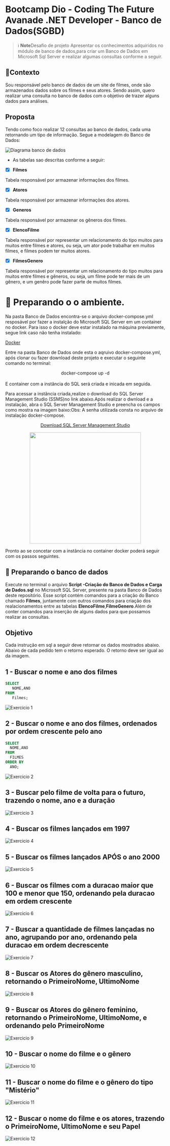 # Bootcamp Dio - Coding The Future Avanade .NET Developer - Banco de Dados(SGBD)

> ℹ️ **Note**Desafio de projeto
Apresentar os conhecimentos adquiridos no módulo de banco de dados,para  criar um Banco de Dados em Microsoft Sql Server e realizar algumas consultas conforme a seguir.

## 🎯Contexto
Sou responsável pelo banco de dados de um site de filmes, onde são armazenados dados sobre os filmes e seus atores. Sendo assim, quero realizar uma consulta no banco de dados com o objetivo de trazer alguns dados para análises.

## Proposta
Tendo como foco realizar 12 consultas ao banco de dados, cada uma retornando um tipo de informação.
Segue a modelagem do Banco de Dados:

![Diagrama banco de dados](Imagens/diagrama.png)


* As tabelas sao descritas conforme a seguir:

- [X] **Filmes**

Tabela responsável por armazenar informações dos filmes.

- [X] **Atores**

Tabela responsável por armazenar informações dos atores.

- [X] **Generos**

Tabela responsável por armazenar os gêneros dos filmes.

- [X] **ElencoFilme**

Tabela responsável por representar um relacionamento do tipo muitos para muitos entre filmes e atores, ou seja, um ator pode trabalhar em muitos filmes, e filmes
podem ter muitos atores.

- [X] **FilmesGenero**

Tabela responsável por representar um relacionamento do tipo muitos para muitos entre filmes e gêneros, ou seja, um filme pode ter mais de um gênero, e um genêro pode fazer parte de muitos filmes.

# :hammer: Preparando o o ambiente.
  <p> Na pasta Banco de Dados encontra-se o arquivo docker-compose.yml resposável por fazer a instalção do Microsoft SQL Server em um container no docker.
     Para isso o docker deve estar instalado na máquina previamente, segue link caso não tenha instalado:</p>
     
[Docker](https://www.docker.com/products/docker-desktop)
                  
   <p> Entre na pasta Banco de Dados onde esta o aqruivo docker-compose.yml, após clonar ou fazer download deste projeto e executar o seguinte comando no terminal:
     <br>
             <div align="center">docker-compose up -d</div>
     <br>
  E container com a instância do SQL será criada e inicada em seguida.</p>
  <p>Para acessar a instância criada,realize o download do SQL Server Management Studio (SSMS)no link abaixo.Após realizar o dwnload e a instalação, abra o  SQL Server Management Studio e preencha os campos como mostra na imagem baixo:Obs: A senha utilizada consta no arquivo de instalação docker-compose.</p>  
<div align="center">
  
[Download SQL Server Management Studio](https://learn.microsoft.com/en-us/sql/ssms/download-sql-server-management-studio-ssms?view=sql-server-ver16)

<img src="https://github.com/AdrianoProfileAdsCloud/Bootcamp-Dio-Coding-The-Future-Avanade-DotNet-Developer-Banco-de-Dados/blob/main/Imagens/SQL%20Server%20Management.png" width="350">
</div> 
 <p>Pronto ao se concetar com a instância no container docker poderá seguir com os passos seguintes.</p>

## :hammer: Preparando o banco de dados
Execute no terminal o arquivo **Script -Criação do Banco de Dados e Carga de Dados.sql** no Microsoft SQL Server, presente na pasta Banco de Dados deste repositório. Esse script contém comandos para a criação do Banco chamado **Filmes**, juntamente com outros comandos para criação dos realacionamentos entre as tabelas **ElencoFilme**,**FilmeGenero**.Além de conter comandos para inserção de alguns dados para que possamos realizar as consultas.

## Objetivo
Cada instrução em sql a seguir deve retornar os dados mostrados abaixo. Abaixo de cada pedido tem o retorno esperado. O retorno deve ser igual ao da imagem.

## 1 - Buscar o nome e ano dos filmes
```sql
SELECT 
   NOME,ANO
FROM
   Filmes;
```

![Exercicio 1](Imagens/1.png)

## 2 - Buscar o nome e ano dos filmes, ordenados por ordem crescente pelo ano
```sql
SELECT 
  NOME,ANO
FROM
  FILMES
ORDER BY
  ANO;
```

![Exercicio 2](Imagens/2.png)

## 3 - Buscar pelo filme de volta para o futuro, trazendo o nome, ano e a duração

![Exercicio 3](Imagens/3.png)

## 4 - Buscar os filmes lançados em 1997

![Exercicio 4](Imagens/4.png)

## 5 - Buscar os filmes lançados APÓS o ano 2000

![Exercicio 5](Imagens/5.png)

## 6 - Buscar os filmes com a duracao maior que 100 e menor que 150, ordenando pela duracao em ordem crescente

![Exercicio 6](Imagens/6.png)

## 7 - Buscar a quantidade de filmes lançadas no ano, agrupando por ano, ordenando pela duracao em ordem decrescente

![Exercicio 7](Imagens/7.png)

## 8 - Buscar os Atores do gênero masculino, retornando o PrimeiroNome, UltimoNome

![Exercicio 8](Imagens/8.png)

## 9 - Buscar os Atores do gênero feminino, retornando o PrimeiroNome, UltimoNome, e ordenando pelo PrimeiroNome

![Exercicio 9](Imagens/9.png)

## 10 - Buscar o nome do filme e o gênero

![Exercicio 10](Imagens/10.png)

## 11 - Buscar o nome do filme e o gênero do tipo "Mistério"

![Exercicio 11](Imagens/11.png)

## 12 - Buscar o nome do filme e os atores, trazendo o PrimeiroNome, UltimoNome e seu Papel

![Exercicio 12](Imagens/12.png)
